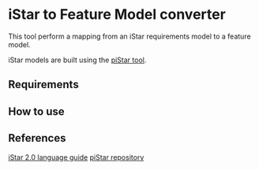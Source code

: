 # iStar to Feature Model converter
This tool perform a mapping from an iStar requirements model to a feature model. 

iStar models are built using the [piStar tool](http://www.cin.ufpe.br/~jhcp/pistar/tool/#).

## Requirements


## How to use


## References
[iStar 2.0 language guide](https://arxiv.org/abs/1605.07767) 
[piStar repository](https://github.com/jhcp/piStar)  



